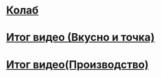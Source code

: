 # [Колаб](https://colab.research.google.com/drive/1g8x7i7hlh-3lR7338fctaJb3_6rwbIrL?usp=sharing)
# [Итог видео (Вкусно и точка)](https://drive.google.com/file/d/1fXM6hH6IV008ilkdq5g0Nl7qdzKONumx/view?usp=sharing)
# [Итог видео(Производство)](https://drive.google.com/file/d/1IK6R9OWcPAuWVlEfkW3l9-3jLhITNbp0/view?usp=sharing)

